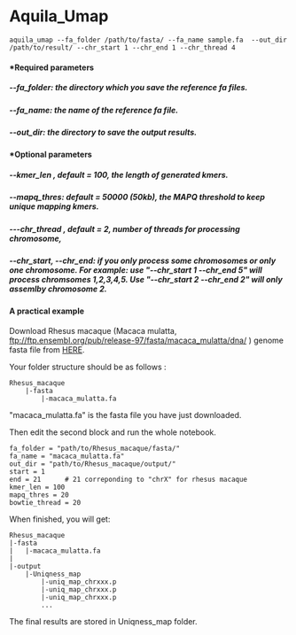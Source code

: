 # Aquila_Umap
```
aquila_umap --fa_folder /path/to/fasta/ --fa_name sample.fa  --out_dir /path/to/result/ --chr_start 1 --chr_end 1 --chr_thread 4
```
#### *Required parameters
##### --fa_folder: the directory which you save the reference fa files. 
##### --fa_name: the name of the reference fa file. 
#####  --out_dir: the directory to save the output results.

#### *Optional parameters
##### --kmer_len , default = 100, the length of generated kmers.
##### --mapq_thres: default = 50000 (50kb), the MAPQ threshold to keep unique mapping kmers. 
##### ---chr_thread , default = 2, number of threads for processing chromosome,
##### --chr_start, --chr_end: if you only process some chromosomes or only one chromosome. For example: use "--chr_start 1 --chr_end 5"  will process chromsomes 1,2,3,4,5. Use "--chr_start 2 --chr_end 2" will only assemlby chromosome 2. 


#### A practical example

Download Rhesus macaque (Macaca mulatta, ftp://ftp.ensembl.org/pub/release-97/fasta/macaca_mulatta/dna/ ) genome fasta file from  <a href="http://xinzhouneuroscience.org/wp-content/uploads/2019/08/macaca_mulatta.fa">HERE</a>.

Your folder structure should be as follows :
```
Rhesus_macaque
    |-fasta
        |-macaca_mulatta.fa
```
"macaca_mulatta.fa" is the fasta file you have just downloaded.

Then edit the second block and run the whole notebook.
```
fa_folder = "path/to/Rhesus_macaque/fasta/"
fa_name = "macaca_mulatta.fa"
out_dir = "path/to/Rhesus_macaque/output/"
start = 1
end = 21      # 21 correponding to "chrX" for rhesus macaque 
kmer_len = 100 
mapq_thres = 20
bowtie_thread = 20 
```

When finished, you will get: 
```
Rhesus_macaque
|-fasta
|   |-macaca_mulatta.fa
|
|-output
    |-Uniqness_map
        |-uniq_map_chrxxx.p
        |-uniq_map_chrxxx.p
        |-uniq_map_chrxxx.p
        ...
```
The final results are stored in Uniqness_map folder.
